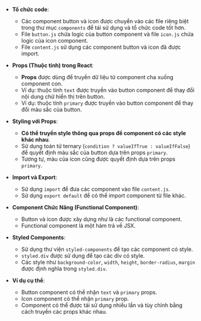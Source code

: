 *   **Tổ chức code**:
    *   Các component button và icon được chuyển vào các file riêng biệt trong thư mục `components` để tái sử dụng và tổ chức code tốt hơn.
    *   File `button.js` chứa logic của button component và file `icon.js` chứa logic của icon component.
    *   File `content.js` sử dụng các component button và icon đã được import.

*   **Props (Thuộc tính) trong React**:
    *   **Props** được dùng để truyền dữ liệu từ component cha xuống component con.
    *   Ví dụ: thuộc tính `text` được truyền vào button component để thay đổi nội dung chữ hiển thị trên button.
    *   Ví dụ: thuộc tính `primary` được truyền vào button component để thay đổi màu sắc của button.

*   **Styling với Props**:
    *   **Có thể truyền style thông qua props để component có các style khác nhau**.
    *   Sử dụng toán tử ternary (`condition ? valueIfTrue : valueIfFalse`) để quyết định màu sắc của button dựa trên props `primary`.
    *   Tương tự, màu của icon cũng được quyết định dựa trên props `primary`.

*   **Import và Export**:
    *   Sử dụng `import` để đưa các component vào file `content.js`.
    *   Sử dụng `export default` để có thể import component từ file khác.

*   **Component Chức Năng (Functional Component)**:
    *   Button và icon được xây dựng như là các functional component.
    *   Functional component là một hàm trả về JSX.

*   **Styled Components**:
    *   Sử dụng thư viện `styled-components` để tạo các component có style.
    *   `styled.div` được sử dụng để tạo các div có style.
    *   Các style như `background-color`, `width`, `height`, `border-radius`, `margin` được định nghĩa trong `styled.div`.

*   **Ví dụ cụ thể**:
    *   Button component có thể nhận `text` và `primary` props.
    *   Icon component có thể nhận `primary` prop.
    *   Component có thể được tái sử dụng nhiều lần và tùy chỉnh bằng cách truyền các props khác nhau.


